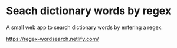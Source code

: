 # Seach dictionary words by regex

A small web app to search dictionary words by entering a regex.

https://regex-wordsearch.netlify.com/